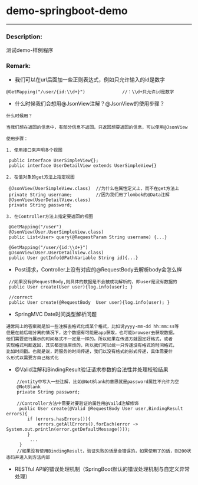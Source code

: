 # demo-springboot-demo

----

### Description:

测试demo-样例程序


### Remark:

- 我们可以在url后面加一些正则表达式，例如只允许输入的id是数字
```
@GetMapping("/user/{id:\\d+}")              //：\\d+只允许id是数字
```

- 什么时候我们会想用@JsonView注解？@JsonView的使用步骤？
````
什么时候用？

当我们想在返回的信息中，有部分信息不返回，只返回想要返回的信息，可以使用@JsonView

使用步骤：

1. 使用接口来声明多个视图

 public interface UserSimpleView{};
 public interface UserDetailView extends UserSimpleView{}
 
2. 在值对象的get方法上指定视图

 @JsonView(UserSimpleView.class)  //为什么在属性定义上，而不在get方法上
 private String username;         //因为我们用了lombok的@Data注解
 @JsonView(UserDetailView.class)
 private String password; 

3. 在Controller方法上指定要返回的视图

 @GetMapping("/user")
 @JsonView(User.UserSimpleView.class)
 public List<User> query(@RequestParam String username) {...}
 
 @GetMapping("/user/{id:\\d+}")                   
 @JsonView(User.UserDetailView.class)
 public User getInfo(@PathVariable String id){...}

````

- Post请求，Controller上没有对应的@RequestBody去解析body会怎么样
```
 //如果没有@RequestBody,则具体的数据是不会被成功解析的，即user是没有数据的
 public User create(User user){log.info(user); }
 
 //correct
 public User create(@RequestBody  User user){log.info(user); }
```


- SpringMVC Date时间类型解析问题
```
通常网上的答案就是加一些注解去格式化成某个格式，比如说yyyy-mm-dd hh:mm:ss等
但是在前后端分离的情况下，这个数据有可能是app获取，也可能browser去获取数据，
他们需要进行展示的时间格式不一定是一样的。所以如果在传递方就固定好格式，或者
实现格式判断返回，其实都是很麻烦的，所以我们可以统一只传递没有格式的时间格式，
比如时间戳。也就是说，跨服务的时间传递，我们以没有格式的形式传递，具体需要什
么形式以需要方自己格式化
```

- @Valid注解和BindingResult验证请求参数的合法性并处理校验结果

```
    //entity中写入一些注解，比如@NotBlank的意思就是password属性不允许为空
    @NotBlank
    private String password;
    
    //Controller方法中需要对要验证的属性用@Vaild注解修饰
     public User create(@Valid @RequestBody User user,BindingResult errors){
        if (errors.hasErrors()){
            errors.getAllErrors().forEach(error -> System.out.println(error.getDefaultMessage()));
        }
         ...
     }
    //如果没有使用BindingResult，验证失败的话是会错误的，如果使用了的话，则200状态码并进入到方法内部
```

- RESTful API的错误处理机制（SpringBoot默认的错误处理机制与自定义异常处理）
